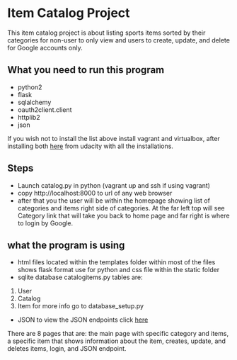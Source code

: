 # Item Catalog Project

This item catalog project is about listing sports items sorted by their categories for non-user to only view and users to create, update, and delete for Google accounts only.

## What you need to run this program

* python2
* flask
* sqlalchemy
* oauth2client.client
* httplib2
* json

If you wish not to install the list above install vagrant and virtualbox, after installing both [here](https://github.com/udacity/fullstack-nanodegree-vm) from udacity with all the installations.

## Steps

* Launch catalog.py in python (vagrant up and ssh if using vagrant)
* copy http://localhost:8000 to url of any web browser
* after that you the user will be within the homepage showing list of categories and items right side of categories. At the far left top will see Category link that will take you back to home page and far right is where to login by Google.

## what the program is using

* html files located within the templates folder within most of the files shows flask format use for python and css file within the static folder
* sqlite database catalogitems.py tables are:
1. User
2. Catalog
3. Item
for more info go to database_setup.py
* JSON to view the JSON endpoints click [here](http://localhost:8000/catalog/catalog.json)

There are 8 pages that are: the main page with specific category and items, a specific item that shows information about the item, creates, update, and deletes items, login, and JSON endpoint.
